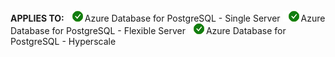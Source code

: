 <Token>**APPLIES TO:** ![yes-single-server](../media/applies-to/yes.png)Azure Database for PostgreSQL - Single Server ![yes-flexible-server](../media/applies-to/yes.png)Azure Database for PostgreSQL - Flexible Server ![yes-hyperscale](../media/applies-to/yes.png)Azure Database for PostgreSQL - Hyperscale</Token>
